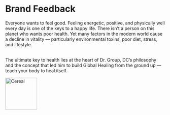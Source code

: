 # Brand Feedback
<head>
<script>
  window.CROWDSMART_TOKEN_USER = {
    token: 'new_testing6'
  },
  window.CROWDSMART_EMBED_CONFIG = {
    crowdSmartConfig: {
      cta: {
  completed: 'Revisit',
  continue: 'Continue',
  loggedOut: 'Loading',
  start: 'Start',
},
      evaluation: {
        showSuccess:false
      },
    }
  }

</script>
<script>
(() => {
  window.addEventListener('message', event => {
    if (event.data === 'EVAL_SUCCESS') {
window.alert("done!");
    }
  })
})();
</script>
</head>
<html>
<body>
<p></p>


<p>Everyone wants to feel good. Feeling energetic, positive, and physically well every day is one of the keys to a happy life. There isn’t a person on this planet who wants poor health. Yet many factors in the modern world cause a decline in vitality — particularly environmental toxins, poor diet, stress, and lifestyle.<br><br>

The ultimate key to health lies at the heart of Dr. Group, DC’s philosophy and the concept that led him to build Global Healing from the ground up — teach your body to heal itself.</p>

<img src="https://cdn.shopify.com/s/files/1/0539/5621/4984/files/seal-268_80x.png?v=1617207752" alt="Cereal" width="100" height="100">





  <link href="https://stage-app.crowdsmart.ai/css/embedStyle.css" rel="stylesheet" type="text/css">
  <script
      src="https://stage-app.crowdsmart.ai/js/embedScript.js"
      id="crowdsmart-embed-script"
      data-embed-url="https://stage-app.crowdsmart.ai/embed/evaluation/agilecity/456e1a66-468c-11ed-b50d-06b90baf9d9f/8e831422-468c-11ed-b7c3-06b90baf9d9f">
  </script>
